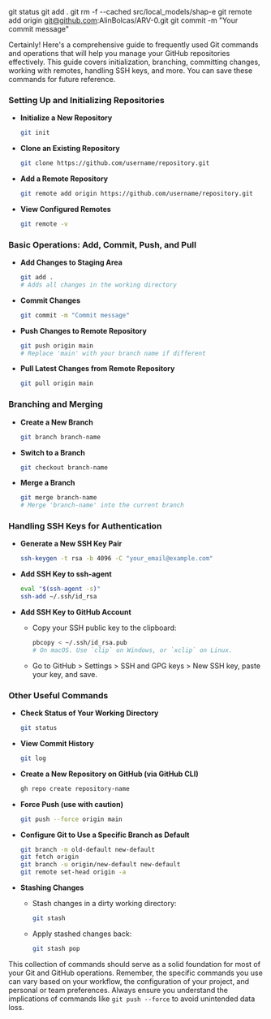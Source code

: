 git status
git add .
git rm -f --cached src/local_models/shap-e
git remote add origin git@github.com:AlinBolcas/ARV-0.git
git commit -m "Your commit message"


Certainly! Here's a comprehensive guide to frequently used Git commands and operations that will help you manage your GitHub repositories effectively. This guide covers initialization, branching, committing changes, working with remotes, handling SSH keys, and more. You can save these commands for future reference.

### Setting Up and Initializing Repositories

- **Initialize a New Repository**
  ```bash
  git init
  ```

- **Clone an Existing Repository**
  ```bash
  git clone https://github.com/username/repository.git
  ```

- **Add a Remote Repository**
  ```bash
  git remote add origin https://github.com/username/repository.git
  ```

- **View Configured Remotes**
  ```bash
  git remote -v
  ```

### Basic Operations: Add, Commit, Push, and Pull

- **Add Changes to Staging Area**
  ```bash
  git add .
  # Adds all changes in the working directory
  ```

- **Commit Changes**
  ```bash
  git commit -m "Commit message"
  ```

- **Push Changes to Remote Repository**
  ```bash
  git push origin main
  # Replace 'main' with your branch name if different
  ```

- **Pull Latest Changes from Remote Repository**
  ```bash
  git pull origin main
  ```

### Branching and Merging

- **Create a New Branch**
  ```bash
  git branch branch-name
  ```

- **Switch to a Branch**
  ```bash
  git checkout branch-name
  ```

- **Merge a Branch**
  ```bash
  git merge branch-name
  # Merge 'branch-name' into the current branch
  ```

### Handling SSH Keys for Authentication

- **Generate a New SSH Key Pair**
  ```bash
  ssh-keygen -t rsa -b 4096 -C "your_email@example.com"
  ```

- **Add SSH Key to ssh-agent**
  ```bash
  eval "$(ssh-agent -s)"
  ssh-add ~/.ssh/id_rsa
  ```

- **Add SSH Key to GitHub Account**
  - Copy your SSH public key to the clipboard:
    ```bash
    pbcopy < ~/.ssh/id_rsa.pub
    # On macOS. Use `clip` on Windows, or `xclip` on Linux.
    ```
  - Go to GitHub > Settings > SSH and GPG keys > New SSH key, paste your key, and save.

### Other Useful Commands

- **Check Status of Your Working Directory**
  ```bash
  git status
  ```

- **View Commit History**
  ```bash
  git log
  ```

- **Create a New Repository on GitHub (via GitHub CLI)**
  ```bash
  gh repo create repository-name
  ```

- **Force Push (use with caution)**
  ```bash
  git push --force origin main
  ```

- **Configure Git to Use a Specific Branch as Default**
  ```bash
  git branch -m old-default new-default
  git fetch origin
  git branch -u origin/new-default new-default
  git remote set-head origin -a
  ```

- **Stashing Changes**
  - Stash changes in a dirty working directory:
    ```bash
    git stash
    ```
  - Apply stashed changes back:
    ```bash
    git stash pop
    ```

This collection of commands should serve as a solid foundation for most of your Git and GitHub operations. Remember, the specific commands you use can vary based on your workflow, the configuration of your project, and personal or team preferences. Always ensure you understand the implications of commands like `git push --force` to avoid unintended data loss.